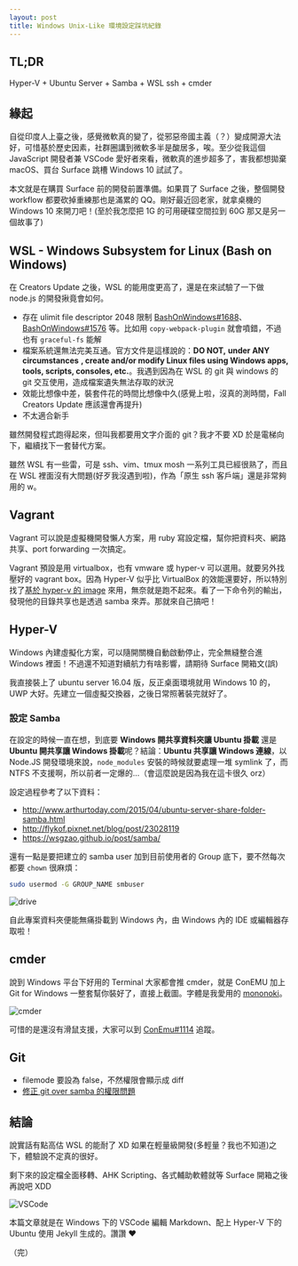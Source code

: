 ```yaml
---
layout: post
title: Windows Unix-Like 環境設定踩坑紀錄
---
```


## TL;DR

Hyper-V + Ubuntu Server + Samba + WSL ssh + cmder

## 緣起

自從印度人上臺之後，感覺微軟真的變了，從邪惡帝國主義（？）變成開源大法好，可惜基於歷史因素，社群圈講到微軟多半是酸居多，唉。至少從我這個 JavaScript 開發者兼 VSCode 愛好者來看，微軟真的進步超多了，害我都想拋棄 macOS、買台 Surface 跳槽 Windows 10 試試了。

本文就是在購買 Surface 前的開發前置準備。如果買了 Surface 之後，整個開發 workflow 都要砍掉重練那也是滿累的 QQ。剛好最近回老家，就拿桌機的 Windows 10 來開刀吧！(至於我怎麼把 1G 的可用硬碟空間拉到 60G 那又是另一個故事了)

## WSL - Windows Subsystem for Linux (Bash on Windows)

在 Creators Update 之後，WSL 的能用度更高了，還是在來試驗了一下做 node.js 的開發揪竟會如何。

* 存在 ulimit file descriptor 2048 限制 [BashOnWindows#1688](https://github.com/Microsoft/BashOnWindows/issues/1688)、[BashOnWindows#1576](https://github.com/Microsoft/BashOnWindows/issues/1576) 等。比如用 `copy-webpack-plugin` 就會噴錯，不過也有 `graceful-fs` 能解
* 檔案系統還無法完美互通。官方文件是這樣說的：**DO NOT,** __**under ANY circumstances**__ **, create and/or modify Linux files using Windows apps, tools, scripts, consoles, etc.**。我遇到因為在 WSL 的 git 與 windows 的 git 交互使用，造成檔案遺失無法存取的狀況
* 效能比想像中差，裝套件花的時間比想像中久(感覺上啦，沒真的測時間，Fall Creators Update 應該還會再提升)
* 不太適合新手

雖然開發程式跑得起來，但叫我都要用文字介面的 git？我才不要 XD 於是電梯向下，繼續找下一套替代方案。

雖然 WSL 有一些雷，可是 ssh、vim、tmux mosh 一系列工具已經很熟了，而且在 WSL 裡面沒有大問題(好歹我沒遇到啦)，作為「原生 ssh 客戶端」還是非常夠用的 w。

## Vagrant

Vagrant 可以說是虛擬機開發懶人方案，用 ruby 寫設定檔，幫你把資料夾、網路共享、port forwarding 一次搞定。

Vagrant 預設是用 virtualbox，也有 vmware 或 hyper-v 可以選用。就要另外找壓好的 vagrant box。因為 Hyper-V 似乎比 VirtualBox 的效能還要好，所以特別找了[基於 hyper-v 的 image](https://app.vagrantup.com/jjworren/boxes/xenial64) 來用，無奈就是跑不起來。看了一下命令列的輸出，發現他的目錄共享也是透過 samba 來弄。那就來自己搞吧！

## Hyper-V

Windows 內建虛擬化方案，可以隨開關機自動啟動停止，完全無縫整合進 Windows 裡面！不過還不知道對續航力有啥影響，請期待 Surface 開箱文(誤)

我直接裝上了 ubuntu server 16.04 版，反正桌面環境就用 Windows 10 的，UWP 大好。先建立一個虛擬交換器，之後日常照著裝完就好了。

### 設定 Samba

在設定的時候一直在想，到底要 **Windows 開共享資料夾讓 Ubuntu 掛載** 還是 **Ubuntu 開共享讓 Windows 掛載**呢？結論：**Ubuntu 共享讓 Windows 連線**，以 Node.JS 開發環境來說，`node_modules` 安裝的時候就要處理一堆 symlink 了，而 NTFS 不支援啊，所以前者一定爆的...（會這麼說是因為我在這卡很久 orz）

設定過程參考了以下資料：

* http://www.arthurtoday.com/2015/04/ubuntu-server-share-folder-samba.html
* http://flykof.pixnet.net/blog/post/23028119
* https://wsgzao.github.io/post/samba/

還有一點是要把建立的 samba user 加到目前使用者的 Group 底下，要不然每次都要 `chown` 很麻煩：

```bash
sudo usermod -G GROUP_NAME smbuser
```

![drive](http://i.imgur.com/SJYhYwJ.png)

自此專案資料夾便能無痛掛載到 Windows 內，由 Windows 內的 IDE 或編輯器存取啦！

## cmder

說到 Windows 平台下好用的 Terminal 大家都會推 cmder，就是 ConEMU 加上 Git for Windows 一整套幫你裝好了，直接上截圖。字體是我愛用的 [mononoki](https://github.com/madmalik/mononoki)。

![cmder](http://i.imgur.com/VHM4USs.png)

可惜的是還沒有滑鼠支援，大家可以到 [ConEmu#1114](https://github.com/Maximus5/ConEmu/issues/1114) 追蹤。

## Git

* filemode 要設為 false，不然權限會顯示成 diff
* [修正 git over samba 的權限問題](https://stackoverflow.com/questions/6448242/git-push-error-insufficient-permission-for-adding-an-object-to-repository-datab/6448326#6448326)

## 結論

說實話有點高估 WSL 的能耐了 XD 如果在輕量級開發(多輕量？我也不知道)之下，體驗說不定真的很好。

剩下來的設定檔全面移轉、AHK Scripting、各式輔助軟體就等 Surface 開箱之後再說吧 XDD

![VSCode](http://i.imgur.com/G09U4RQ.png)

本篇文章就是在 Windows 下的 VSCode 編輯 Markdown、配上 Hyper-V 下的 Ubuntu 使用 Jekyll 生成的。讚讚 :heart:

（完）
